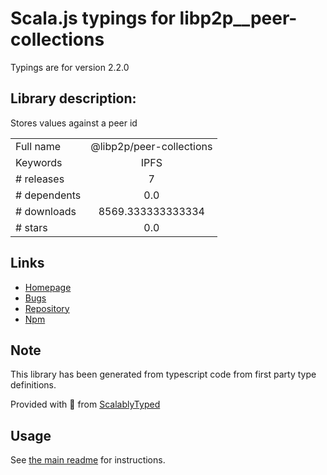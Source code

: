 
# Scala.js typings for libp2p__peer-collections

Typings are for version 2.2.0

## Library description:
Stores values against a peer id

|                    |                 |
| ------------------ | :-------------: |
| Full name          | @libp2p/peer-collections |
| Keywords           | IPFS |
| # releases         | 7 |
| # dependents       | 0.0 |
| # downloads        | 8569.333333333334 |
| # stars            | 0.0 |

## Links
- [Homepage](https://github.com/libp2p/js-libp2p-peer-collections#readme)
- [Bugs](https://github.com/libp2p/js-libp2p-peer-collections/issues)
- [Repository](https://github.com/libp2p/js-libp2p-peer-collections)
- [Npm](https://www.npmjs.com/package/%40libp2p%2Fpeer-collections)
    


## Note
This library has been generated from typescript code from first party type definitions.

Provided with :purple_heart: from [ScalablyTyped](https://github.com/oyvindberg/ScalablyTyped)

## Usage
See [the main readme](../../readme.md) for instructions.



